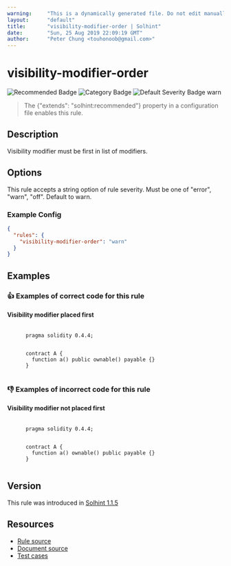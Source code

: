 ```yaml
---
warning:     "This is a dynamically generated file. Do not edit manually."
layout:      "default"
title:       "visibility-modifier-order | Solhint"
date:        "Sun, 25 Aug 2019 22:09:19 GMT"
author:      "Peter Chung <touhonoob@gmail.com>"
---
```


# visibility-modifier-order
![Recommended Badge](https://img.shields.io/badge/-Recommended-brightgreen)
![Category Badge](https://img.shields.io/badge/-Style%20Guide%20Rules-informational)
![Default Severity Badge warn](https://img.shields.io/badge/Default%20Severity-warn-yellow)
> The {"extends": "solhint:recommended"} property in a configuration file enables this rule.


## Description
Visibility modifier must be first in list of modifiers.

## Options
This rule accepts a string option of rule severity. Must be one of "error", "warn", "off". Default to warn.

### Example Config
```json
{
  "rules": {
    "visibility-modifier-order": "warn"
  }
}
```


## Examples
### 👍 Examples of **correct** code for this rule

#### Visibility modifier placed first

```solidity

      pragma solidity 0.4.4;
        
        
      contract A {
        function a() public ownable() payable {}
      }
    
```

### 👎 Examples of **incorrect** code for this rule

#### Visibility modifier not placed first

```solidity

      pragma solidity 0.4.4;
        
        
      contract A {
        function a() ownable() public payable {}
      }
    
```

## Version
This rule was introduced in [Solhint 1.1.5](https://github.com/protofire/solhint/tree/v1.1.5)

## Resources
- [Rule source](https://github.com/protofire/solhint/tree/master/lib/rules/order/visibility-modifier-order.js)
- [Document source](https://github.com/protofire/solhint/tree/master/docs/rules/order/visibility-modifier-order.md)
- [Test cases](https://github.com/protofire/solhint/tree/master/test/rules/order/visibility-modifier-order.js)
